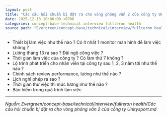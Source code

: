 ```yaml
---
layout: post
title: "Các câu hỏi chuẩn bị đặt ra cho vòng phỏng vấn 2 của công ty Unitysport"
date: 2025-12-13 10:00:00 +0700
categories: concept-base technical interview fullteron health
source_path: "Evergreen/concept-base/technical/interview/fullteron health/Các câu hỏi chuẩn bị đặt ra cho vòng phỏng vấn 2 của công ty Unitysport.md"
---
```

- Thiết bị làm việc như thế nào ? Có ít nhất 1 monitor màn hình để làm việc không ?
- Lương tháng 13 ra sao ? Đãi ngộ công việc ?
- Thời gian làm việc của công ty ? Có làm thứ 7 không ?
- Lộ trình phát triển cho nhân viên tại công ty sau 1, 2, 3 năm tới như thế nào ?
- Chính sách review performance, lương như thế nào ?
- Lịch nghỉ phép ra sao ?
- Thời gian thử việc thì mức lương như thế nào ?
- Bảo hiểm trong quá trình làm việc

---
*Nguồn: Evergreen/concept-base/technical/interview/fullteron health/Các câu hỏi chuẩn bị đặt ra cho vòng phỏng vấn 2 của công ty Unitysport.md*